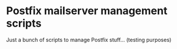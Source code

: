 # Postfix mailserver management scripts

Just a bunch of scripts to manage Postfix stuff... (testing purposes)
